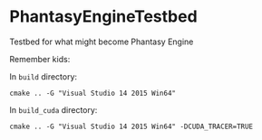 # PhantasyEngineTestbed
Testbed for what might become Phantasy Engine

Remember kids:

In `build` directory:

	cmake .. -G "Visual Studio 14 2015 Win64"

In `build_cuda` directory:

	cmake .. -G "Visual Studio 14 2015 Win64" -DCUDA_TRACER=TRUE
